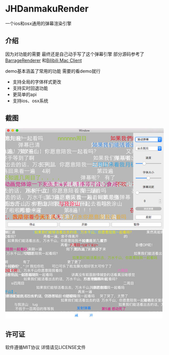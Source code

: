# JHDanmakuRender

一个ios和osx通用的弹幕渲染引擎


## 介绍
因为对功能的需要 最终还是自己动手写了这个弹幕引擎 部分源码参考了[BarrageRenderer](https://github.com/unash/BarrageRenderer) 和[Bilibili Mac Client](https://github.com/typcn/bilibili-mac-client) 

demo基本涵盖了常用的功能 需要的看demo就行

* 支持全局的字体样式更改
* 支持实时回退功能
* 更简单的api
* 支持ios、osx系统

## 截图
![osx](https://github.com/sunsx9316/JHDanmakuRender/blob/master/snapshot/osx.jpg)
![ios](https://github.com/sunsx9316/JHDanmakuRender/blob/master/snapshot/ios.jpg)

## 许可证
软件遵循MIT协议 详情请见LICENSE文件